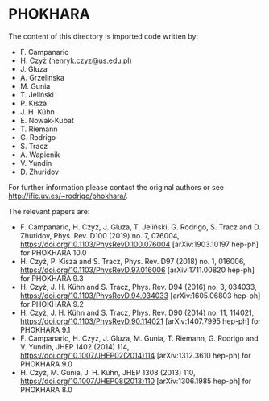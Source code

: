 # PHOKHARA

The content of this directory is imported code written by:

* F. Campanario
* H. Czyż (henryk.czyz@us.edu.pl)
* J. Gluza
* A. Grzelinska
* M. Gunia
* T. Jeliński
* P. Kisza
* J. H. Kühn
* E. Nowak-Kubat
* T. Riemann
* G. Rodrigo
* S. Tracz
* A. Wapienik
* V. Yundin
* D. Zhuridov

For further information please contact the original authors or see http://ific.uv.es/~rodrigo/phokhara/.

The relevant papers are:

* F. Campanario, H. Czyż, J. Gluza, T. Jeliński, G. Rodrigo, S. Tracz and D. Zhuridov, Phys. Rev. D100 (2019) no. 7, 076004, https://doi.org/10.1103/PhysRevD.100.076004 [arXiv:1903.10197 hep-ph] for PHOKHARA 10.0
* H. Czyż, P. Kisza and S. Tracz, Phys. Rev. D97 (2018) no. 1, 016006, https://doi.org/10.1103/PhysRevD.97.016006 [arXiv:1711.00820 hep-ph] for PHOKHARA 9.3
* H. Czyż, J. H. Kühn and S. Tracz, Phys. Rev. D94 (2016) no. 3, 034033, https://doi.org/10.1103/PhysRevD.94.034033 [arXiv:1605.06803 hep-ph] for PHOKHARA 9.2
* H. Czyż, J. H. Kühn and S. Tracz, Phys. Rev. D90 (2014) no. 11, 114021, https://doi.org/10.1103/PhysRevD.90.114021 [arXiv:1407.7995 hep-ph] for PHOKHARA 9.1
* F. Campanario, H. Czyż, J. Gluza, M. Gunia, T. Riemann, G. Rodrigo and V. Yundin, JHEP 1402 (2014) 114, https://doi.org/10.1007/JHEP02(2014)114 [arXiv:1312.3610 hep-ph] for PHOKHARA 9.0
* H. Czyż, M. Gunia, J. H. Kühn, JHEP 1308 (2013) 110, https://doi.org/10.1007/JHEP08(2013)110 [arXiv:1306.1985 hep-ph] for PHOKHARA 8.0